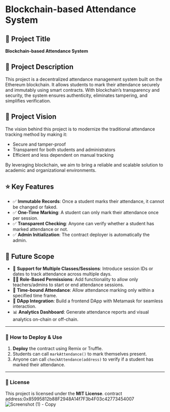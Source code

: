 # Blockchain-based Attendance System

## 📌 Project Title
**Blockchain-based Attendance System**

## 📖 Project Description
This project is a decentralized attendance management system built on the Ethereum blockchain. It allows students to mark their attendance securely and immutably using smart contracts. With blockchain’s transparency and security, the system ensures authenticity, eliminates tampering, and simplifies verification.

## 🎯 Project Vision
The vision behind this project is to modernize the traditional attendance tracking method by making it:
- Secure and tamper-proof
- Transparent for both students and administrators
- Efficient and less dependent on manual tracking

By leveraging blockchain, we aim to bring a reliable and scalable solution to academic and organizational environments.

## ⭐ Key Features
- ✅ **Immutable Records**: Once a student marks their attendance, it cannot be changed or faked.
- ✅ **One-Time Marking**: A student can only mark their attendance once per session.
- ✅ **Transparent Checking**: Anyone can verify whether a student has marked attendance or not.
- ✅ **Admin Initialization**: The contract deployer is automatically the admin.

## 🚀 Future Scope
- 🏫 **Support for Multiple Classes/Sessions**: Introduce session IDs or dates to track attendance across multiple days.
- 🧑‍🏫 **Role-Based Permissions**: Add functionality to allow only teachers/admins to start or end attendance sessions.
- 📅 **Time-bound Attendance**: Allow attendance marking only within a specified time frame.
- 🔗 **DApp Integration**: Build a frontend DApp with Metamask for seamless interaction.
- 📊 **Analytics Dashboard**: Generate attendance reports and visual analytics on-chain or off-chain.

---

### 🔧 How to Deploy & Use
1. **Deploy** the contract using Remix or Truffle.
2. Students can call `markAttendance()` to mark themselves present.
3. Anyone can call `checkAttendance(address)` to verify if a student has marked their attendance.

---

### 📜 License
This project is licensed under the **MIT License**.
contract address:0x85995812b88F2948A14f7F3b4F03c42773454007
![Screenshot (1) - Copy](https://github.com/user-attachments/assets/2e9f23fe-e011-412b-a3f6-7c1df6153f21)
